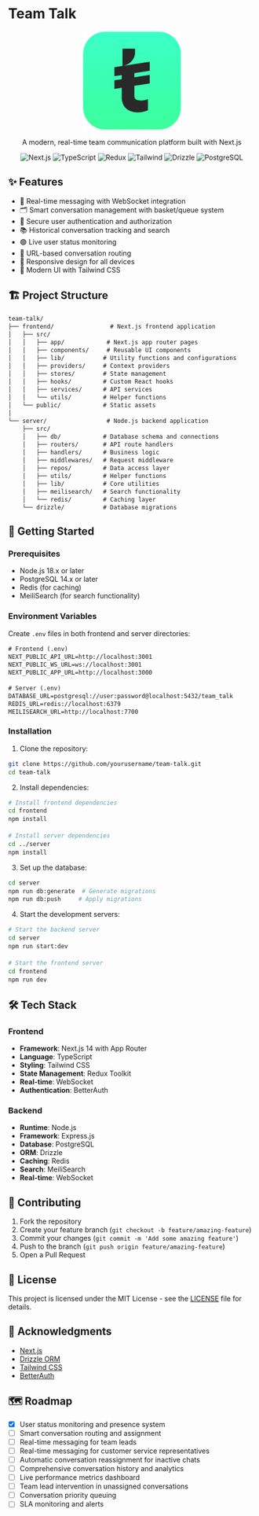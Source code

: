# Team Talk

<div align="center">
  <img src="public/logo.png" alt="Team Talk Logo" width="200"/>
  
  <p>A modern, real-time team communication platform built with Next.js</p>

  <div>
    <img src="https://img.shields.io/badge/next.js-000000?style=for-the-badge&logo=nextdotjs&logoColor=white" alt="Next.js"/>
    <img src="https://img.shields.io/badge/TypeScript-007ACC?style=for-the-badge&logo=typescript&logoColor=white" alt="TypeScript"/>
    <img src="https://img.shields.io/badge/Redux-593D88?style=for-the-badge&logo=redux&logoColor=white" alt="Redux"/>
    <img src="https://img.shields.io/badge/Tailwind_CSS-38B2AC?style=for-the-badge&logo=tailwind-css&logoColor=white" alt="Tailwind"/>
    <img src="https://img.shields.io/badge/Drizzle-000000?style=for-the-badge&logo=drizzle&logoColor=white" alt="Drizzle"/>
    <img src="https://img.shields.io/badge/PostgreSQL-316192?style=for-the-badge&logo=postgresql&logoColor=white" alt="PostgreSQL"/>
  </div>
</div>

## ✨ Features

- 💬 Real-time messaging with WebSocket integration
- 🗂️ Smart conversation management with basket/queue system
- 🔐 Secure user authentication and authorization
- 📚 Historical conversation tracking and search
- 🟢 Live user status monitoring
- 🔗 URL-based conversation routing
- 📱 Responsive design for all devices
- 🎨 Modern UI with Tailwind CSS

## 🏗️ Project Structure

```
team-talk/
├── frontend/                # Next.js frontend application
│   ├── src/
│   │   ├── app/            # Next.js app router pages
│   │   ├── components/     # Reusable UI components
│   │   ├── lib/           # Utility functions and configurations
│   │   ├── providers/     # Context providers
│   │   ├── stores/        # State management
│   │   ├── hooks/         # Custom React hooks
│   │   ├── services/      # API services
│   │   └── utils/         # Helper functions
│   └── public/            # Static assets
│
└── server/                 # Node.js backend application
    ├── src/
    │   ├── db/            # Database schema and connections
    │   ├── routers/       # API route handlers
    │   ├── handlers/      # Business logic
    │   ├── middlewares/   # Request middleware
    │   ├── repos/         # Data access layer
    │   ├── utils/         # Helper functions
    │   ├── lib/           # Core utilities
    │   ├── meilisearch/   # Search functionality
    │   └── redis/         # Caching layer
    └── drizzle/           # Database migrations
```

## 🚀 Getting Started

### Prerequisites

- Node.js 18.x or later
- PostgreSQL 14.x or later
- Redis (for caching)
- MeiliSearch (for search functionality)

### Environment Variables

Create `.env` files in both frontend and server directories:

```env
# Frontend (.env)
NEXT_PUBLIC_API_URL=http://localhost:3001
NEXT_PUBLIC_WS_URL=ws://localhost:3001
NEXT_PUBLIC_APP_URL=http://localhost:3000

# Server (.env)
DATABASE_URL=postgresql://user:password@localhost:5432/team_talk
REDIS_URL=redis://localhost:6379
MEILISEARCH_URL=http://localhost:7700
```

### Installation

1. Clone the repository:

```bash
git clone https://github.com/yourusername/team-talk.git
cd team-talk
```

2. Install dependencies:

```bash
# Install frontend dependencies
cd frontend
npm install

# Install server dependencies
cd ../server
npm install
```

3. Set up the database:

```bash
cd server
npm run db:generate  # Generate migrations
npm run db:push     # Apply migrations
```

4. Start the development servers:

```bash
# Start the backend server
cd server
npm run start:dev

# Start the frontend server
cd frontend
npm run dev
```

## 🛠️ Tech Stack

### Frontend

- **Framework**: Next.js 14 with App Router
- **Language**: TypeScript
- **Styling**: Tailwind CSS
- **State Management**: Redux Toolkit
- **Real-time**: WebSocket
- **Authentication**: BetterAuth

### Backend

- **Runtime**: Node.js
- **Framework**: Express.js
- **Database**: PostgreSQL
- **ORM**: Drizzle
- **Caching**: Redis
- **Search**: MeiliSearch
- **Real-time**: WebSocket

## 🤝 Contributing

1. Fork the repository
2. Create your feature branch (`git checkout -b feature/amazing-feature`)
3. Commit your changes (`git commit -m 'Add some amazing feature'`)
4. Push to the branch (`git push origin feature/amazing-feature`)
5. Open a Pull Request

## 📄 License

This project is licensed under the MIT License - see the [LICENSE](LICENSE) file for details.

## 🙏 Acknowledgments

- [Next.js](https://nextjs.org/)
- [Drizzle ORM](https://orm.drizzle.team/)
- [Tailwind CSS](https://tailwindcss.com/)
- [BetterAuth](https://better-auth.com/)

## 🗺 Roadmap

- [x] User status monitoring and presence system
- [ ] Smart conversation routing and assignment
- [ ] Real-time messaging for team leads
- [ ] Real-time messaging for customer service representatives
- [ ] Automatic conversation reassignment for inactive chats
- [ ] Comprehensive conversation history and analytics
- [ ] Live performance metrics dashboard
- [ ] Team lead intervention in unassigned conversations
- [ ] Conversation priority queuing
- [ ] SLA monitoring and alerts

